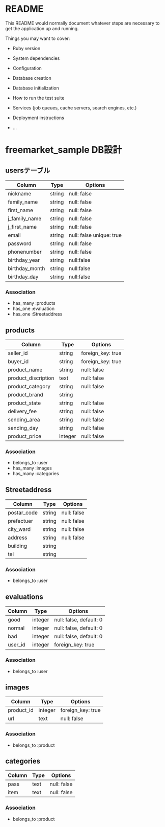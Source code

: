 # README

This README would normally document whatever steps are necessary to get the
application up and running.

Things you may want to cover:

* Ruby version

* System dependencies

* Configuration

* Database creation

* Database initialization

* How to run the test suite

* Services (job queues, cache servers, search engines, etc.)

* Deployment instructions

* ...

# freemarket_sample DB設計
##  usersテーブル
|Column|Type|Options|
|------|----|-------|
|nickname|string|null: false|
|family_name|string|null: false|
|first_name|string|null: false|
|j_family_name|string|null: false|
|j_first_name|string|null: false|
|email|string|null: false unique: true|
|password|string | null: false|
|phonenumber|string| null: false|
|birthday_year|string|null:false|
|birthday_month|string|null:false|
|birthday_day|string|null:false|

### Association

- has_many :products
- has_one :evaluation
- has_one  :Streetaddress


## products
|Column|Type|Options|
|------|----|-------|
|seller_id|string|foreign_key: true|
|buyer_id|string|foreign_key: true|
|product_name|string|null: false|
|product_discription|text|null: false|
|product_category|string|null: false|
|product_brand|string||
|product_state|string|null: false|
|delivery_fee|string|null: false|
|sending_area|string|null: false|
|sending_day|string|null: false|
|product_price|integer|null: false|


### Association

- belongs_to :user
- has_many :images
- has_many :categories




## Streetaddress
|Column|Type|Options|
|------|----|-------|
|postar_code|string|null: false|
|prefectuer|string|null: false|
|city_ward|string|null: false|
|address|string|null: false|
|building|string||
|tel|string||

### Association

- belongs_to :user




## evaluations
|Column|Type|Options|
|------|----|-------|
|good|integer|null: false, default: 0|
|normal|integer|null: false, default: 0|
|bad|integer|null: false, default: 0|
|user_id|integer|foreign_key: true|


### Association

- belongs_to :user


## images
|Column|Type|Options|
|------|----|-------|
|product_id|integer|foreign_key: true|
|url|text|null: false|
### Association

- belongs_to :product




## categories
|Column|Type|Options|
|------|----|-------|
|pass|text|null: false|
|item|text|null: false|

### Association

- belongs_to :product

